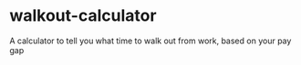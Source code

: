 # walkout-calculator
A calculator to tell you what time to walk out from work, based on your pay gap
